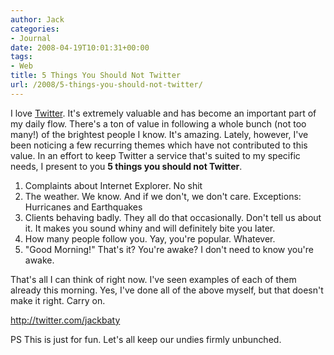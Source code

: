 ```yaml
---
author: Jack
categories:
- Journal
date: 2008-04-19T10:01:31+00:00
tags:
- Web
title: 5 Things You Should Not Twitter
url: /2008/5-things-you-should-not-twitter/
---
```


I love [Twitter][1]. It's extremely valuable and has become an important part of my daily flow. There's a ton of value in following a whole bunch (not too many!) of the brightest people I know. It's amazing. Lately, however, I've been noticing a few recurring themes which have not contributed to this value. In an effort to keep Twitter a service that's suited to my specific needs, I present to you **5 things you should not Twitter**.

  1. Complaints about Internet Explorer. No shit
  2. The weather. We know. And if we don't, we don't care. Exceptions: Hurricanes and Earthquakes
  3. Clients behaving badly. They all do that occasionally. Don't tell us about it. It makes you sound whiny and will definitely bite you later.
  4. How many people follow you. Yay, you're popular. Whatever.
  5. "Good Morning!" That's it? You're awake? I don't need to know you're awake.

That's all I can think of right now. I've seen examples of each of them already this morning. Yes, I've done all of the above myself, but that doesn't make it right. Carry on. 

<http://twitter.com/jackbaty>

PS This is just for fun. Let's all keep our undies firmly unbunched.

 [1]: http://twitter.com/
